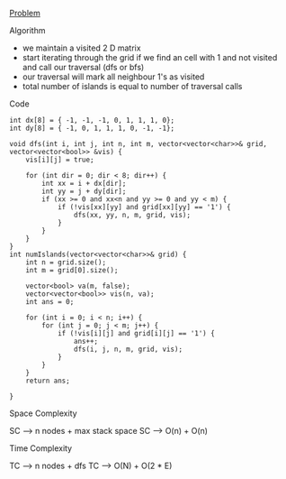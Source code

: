 [Problem](https://www.geeksforgeeks.org/problems/find-the-number-of-islands/1?utm_source=youtube&utm_medium=collab_striver_ytdescription&utm_campaign=find_the_number_of_islands)


Algorithm
- we maintain a visited 2 D matrix 
- start iterating through the grid if we find an cell with 1 and not visited and call our traversal (dfs or bfs)
- our traversal will mark all neighbour 1's as visited 
- total number of islands is equal to number of traversal calls

Code 

```
int dx[8] = { -1, -1, -1, 0, 1, 1, 1, 0};
int dy[8] = { -1, 0, 1, 1, 1, 0, -1, -1};

void dfs(int i, int j, int n, int m, vector<vector<char>>& grid, vector<vector<bool>> &vis) {
	vis[i][j] = true;

	for (int dir = 0; dir < 8; dir++) {
		int xx = i + dx[dir];
		int yy = j + dy[dir];
		if (xx >= 0 and xx<n and yy >= 0 and yy < m) {
			if (!vis[xx][yy] and grid[xx][yy] == '1') {
				dfs(xx, yy, n, m, grid, vis);
			}
		}
	}
}
int numIslands(vector<vector<char>>& grid) {
	int n = grid.size();
	int m = grid[0].size();

	vector<bool> va(m, false);
	vector<vector<bool>> vis(n, va);
	int ans = 0;

	for (int i = 0; i < n; i++) {
		for (int j = 0; j < m; j++) {
			if (!vis[i][j] and grid[i][j] == '1') {
				ans++;
				dfs(i, j, n, m, grid, vis);
			}
		}
	}
	return ans;

}
```

Space Complexity

SC --> n nodes + max stack space
SC --> O(n) + O(n)

Time Complexity

TC --> n nodes + dfs
TC --> O(N) + O(2 * E)